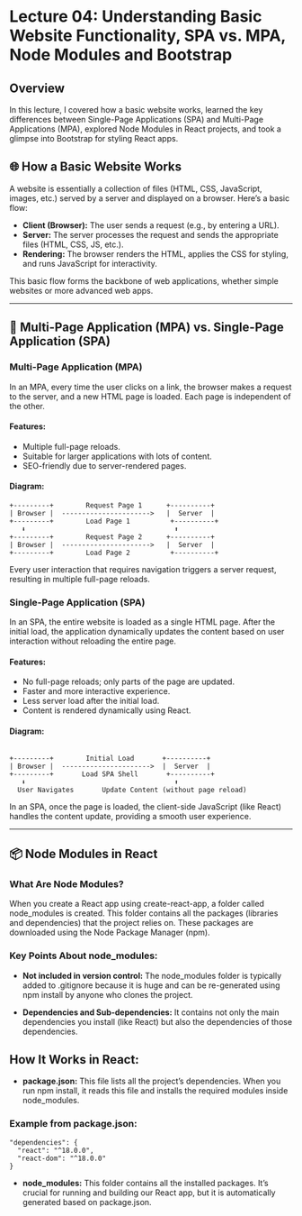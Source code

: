 # Lecture 04: Understanding Basic Website Functionality, SPA vs. MPA, Node Modules and Bootstrap

## Overview

In this lecture, I covered how a basic website works, learned the key differences between Single-Page Applications (SPA) and Multi-Page Applications (MPA), explored Node Modules in React projects, and took a glimpse into Bootstrap for styling React apps.

## 🌐 How a Basic Website Works

A website is essentially a collection of files (HTML, CSS, JavaScript, images, etc.) served by a server and displayed on a browser. Here’s a basic flow:

- **Client (Browser):** The user sends a request (e.g., by entering a URL).
- **Server:** The server processes the request and sends the appropriate files (HTML, CSS, JS, etc.).
- **Rendering:** The browser renders the HTML, applies the CSS for styling, and runs JavaScript for interactivity.
  
This basic flow forms the backbone of web applications, whether simple websites or more advanced web apps.

---

## 🔄 Multi-Page Application (MPA) vs. Single-Page Application (SPA)

### Multi-Page Application (MPA)

In an MPA, every time the user clicks on a link, the browser makes a request to the server, and a new HTML page is loaded. Each page is independent of the other.

#### Features:

- Multiple full-page reloads.
- Suitable for larger applications with lots of content.
- SEO-friendly due to server-rendered pages.

#### Diagram:

```
+---------+        Request Page 1      +----------+
| Browser |  ---------------------->   |  Server  |
+---------+        Load Page 1          +----------+
   ⬇                                     ⬆
+---------+        Request Page 2      +----------+
| Browser |  ---------------------->   |  Server  |
+---------+        Load Page 2          +----------+
```

Every user interaction that requires navigation triggers a server request, resulting in multiple full-page reloads.

### Single-Page Application (SPA)

In an SPA, the entire website is loaded as a single HTML page. After the initial load, the application dynamically updates the content based on user interaction without reloading the entire page.

#### Features:

- No full-page reloads; only parts of the page are updated.
- Faster and more interactive experience.
- Less server load after the initial load.
- Content is rendered dynamically using React.

#### Diagram:
```

+---------+        Initial Load       +----------+
| Browser |  ---------------------->  |  Server  |
+---------+       Load SPA Shell       +----------+
   ⬇                                     ⬆
  User Navigates       Update Content (without page reload)
```

In an SPA, once the page is loaded, the client-side JavaScript (like React) handles the content update, providing a smooth user experience.

---

## 📦 Node Modules in React

### What Are Node Modules?

When you create a React app using create-react-app, a folder called node_modules is created. This folder contains all the packages (libraries and dependencies) that the project relies on. These packages are downloaded using the Node Package Manager (npm).

### Key Points About node_modules:

- **Not included in version control:** The node_modules folder is typically added to .gitignore because it is huge and can be re-generated using npm install by anyone who clones the project.
  
- **Dependencies and Sub-dependencies:** It contains not only the main dependencies you install (like React) but also the dependencies of those dependencies.

## How It Works in React:

- **package.json:** This file lists all the project’s dependencies. When you run npm install, it reads this file and installs the required modules inside node_modules.

### Example from package.json:

```
"dependencies": {
  "react": "^18.0.0",
  "react-dom": "^18.0.0"
}
```

- **node_modules:** This folder contains all the installed packages. It’s crucial for running and building our React app, but it is automatically generated based on package.json.
